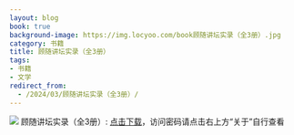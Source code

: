 ```yaml
---
layout: blog
book: true
background-image: https://img.locyoo.com/book顾随讲坛实录（全3册）.jpg
category: 书籍
title: 顾随讲坛实录（全3册）
tags:
- 书籍
- 文学
redirect_from:
  - /2024/03/顾随讲坛实录（全3册）/
---
```

![](https://img.locyoo.com/book顾随讲坛实录（全3册）.jpg)
顾随讲坛实录（全3册）: <a name = "ref1" href="https://url18.ctfile.com/f/50983618-1357864211-712f3c?p=3619">点击下载</a>，访问密码请点击右上方“关于”自行查看